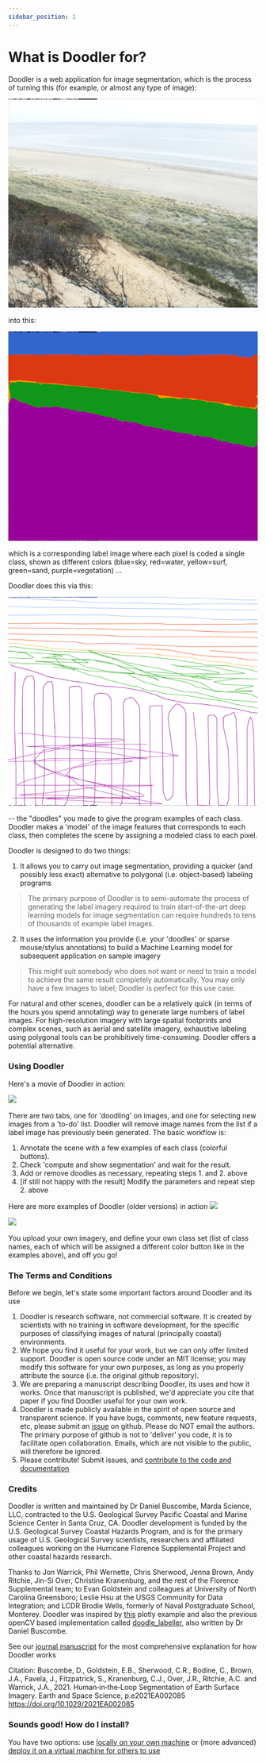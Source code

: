 ```yaml
---
sidebar_position: 1
---
```


# What is Doodler for?


Doodler is a web application for image segmentation, which is the process of turning this (for example, or almost any type of image):

![](/img/ex_image.jpg)

into this:

![](/img/ex_label.png)

which is a corresponding label image where each pixel is coded a single class, shown as different colors (blue=sky, red=water, yellow=surf, green=sand, purple=vegetation) ...

Doodler does this via this:

![](/img/ex_annos.png)

-- the "doodles" you made to give the program examples of each class. Doodler makes a 'model' of the image features that corresponds to each class, then completes the scene by assigning a modeled class to each pixel.

Doodler is designed to do two things:

1. It allows you to carry out image segmentation, providing a quicker (and possibly less exact) alternative to polygonal (i.e. object-based) labeling programs
> The primary purpose of Doodler is to semi-automate the process of generating the label imagery required to train start-of-the-art deep learning models for image segmentation can require hundreds to tens of thousands of example label images.

2. It uses the information you provide (i.e. your 'doodles' or sparse mouse/stylus annotations) to build a Machine Learning model for subsequent application on sample imagery
> This might suit somebody who does not want or need to train a model to achieve the same result completely automatically. You may only have a few images to label; Doodler is perfect for this use case.


For natural and other scenes, doodler can be a relatively quick (in terms of the hours you spend annotating) way to generate large numbers of label images. For high-resolution imagery with large spatial footprints and complex scenes, such as aerial and satellite imagery, exhaustive labeling using polygonal tools can be prohibitively time-consuming. Doodler offers a potential alternative.


### Using Doodler

Here's a movie of Doodler in action:

![](https://github.com/dbuscombe-usgs/dash_doodler/releases/download/gifs/short_1024px_30fps.gif)

There are two tabs, one for 'doodling' on images, and one for selecting new images from a 'to-do' list. Doodler will remove image names from the list if a label image has previously been generated. The basic workflow is:

1. Annotate the scene with a few examples of each class (colorful buttons).
2. Check 'compute and show segmentation' and wait for the result.
3. Add or remove doodles as necessary, repeating steps 1. and 2. above
4. [if still not happy with the result] Modify the parameters and repeat step 2. above

Here are more examples of Doodler (older versions) in action
![](https://github.com/dbuscombe-usgs/dash_doodler/releases/download/gifs/doodler-demo-2-9-21-short-elwha.gif)

![](https://github.com/dbuscombe-usgs/dash_doodler/releases/download/gifs/doodler-demo-2-9-21-short-coast2.gif)

You upload your own imagery, and define your own class set (list of class names, each of which will be assigned a different color button like in the examples above), and off you go!

### The Terms and Conditions

Before we begin, let's state some important factors around Doodler and its use

1. Doodler is research software, not commercial software. It is created by scientists with no training in software development, for the specific purposes of classifying images of natural (principally coastal) environments.
2. We hope you find it useful for your work, but we can only offer limited support. Doodler is open source code under an MIT license; you may modify this software for your own purposes, as long as you properly attribute the source (i.e. the original github repository).
3. We are preparing a manuscript describing Doodler, its uses and how it works. Once that manuscript is published, we'd appreciate you cite that paper if you find Doodler useful for your own work.
4. Doodler is made publicly available in the spirit of open source and transparent science. If you have bugs, comments, new feature requests, etc, please submit an [issue](https://github.com/dbuscombe-usgs/dash_doodler/issues) on github. Please do NOT email the authors. The primary purpose of github is not to 'deliver' you code, it is to facilitate open collaboration. Emails, which are not visible to the public, will therefore be ignored.
5. Please contribute! Submit issues, and [contribute to the code and documentation](tutorial-extras/how-to-contribute)


### Credits
Doodler is written and maintained by Dr Daniel Buscombe, Marda Science, LLC, contracted to the U.S. Geological Survey Pacific Coastal and Marine Science Center in Santa Cruz, CA. Doodler development is funded by the U.S. Geological Survey Coastal Hazards Program, and is for the primary usage of U.S. Geological Survey scientists, researchers and affiliated colleagues working on the Hurricane Florence Supplemental Project and other coastal hazards research.

Thanks to Jon Warrick, Phil Wernette, Chris Sherwood, Jenna Brown, Andy Ritchie, Jin-Si Over, Christine Kranenburg, and the rest of the Florence Supplemental team; to Evan Goldstein and colleagues at University of North Carolina Greensboro; Leslie Hsu at the USGS Community for Data Integration; and LCDR Brodie Wells, formerly of Naval Postgraduate School, Monterey. Doodler was inspired by [this](https://github.com/plotly/dash-sample-apps/tree/master/apps/dash-image-segmentation) plotly example and also the previous openCV based implementation called [doodle_labeller](https://github.com/dbuscombe-usgs/doodle_labeller), also written by Dr Daniel Buscombe.

See our [journal manuscript](https://doi.org/10.1029/2021EA002085) for the most comprehensive explanation for how Doodler works

Citation: Buscombe, D., Goldstein, E.B., Sherwood, C.R., Bodine, C., Brown, J.A., Favela, J., Fitzpatrick, S., Kranenburg, C.J., Over, J.R., Ritchie, A.C. and Warrick, J.A., 2021. Human‐in‐the‐Loop Segmentation of Earth Surface Imagery. Earth and Space Science, p.e2021EA002085 https://doi.org/10.1029/2021EA002085


### Sounds good! How do I install?

You have two options: use [locally on your own machine](tutorial-basics/deploy-local) or (more advanced) [deploy it on a virtual machine for others to use](tutorial-extras/deploy-server)
